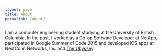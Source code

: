 ```yaml
---
layout: page
title: About
permalink: /about/
---
```


I am a computer engineering student studying at the University of British
Columbia. In the past, I worked as a Co-op Software Developer at NetApp,
participated in Google Summer of Code 2015 and developed iOS apps at NextConn
Networks, Inc. and [The Ubyssey](http://ubyssey.ca/).
